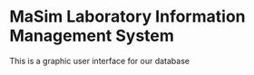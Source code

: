 # MaSim Laboratory Information Management System
This is a graphic user interface for our database

